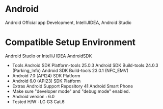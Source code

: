 # Android
Android Official app Development, IntelliJIDEA, Android Studio

# Compatible Setup Environment
Android Studio or IntelliJ IDEA
AndroidSDK
  - Tools
    Android SDK Platform-tools 25.0.3
    Android SDK Build-tools 24.0.3 (Parking_Info)
    Android SDK Build-tools 23.0.1 (NFC_EMV)
  - Android 7.0 (API24)
    SDK Platform
  - Android 6.0 (API23)
    SDK Platform
  - Extras
    Android Support Repository 41
Android Smart Phone
  - Make sure "developer mode" and "debug mode" enabled.
  - Android version : 6.0
  - Tested H/W : LG G3 Cat.6
